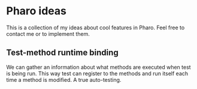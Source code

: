 Pharo ideas
===========
This is a collection of my ideas about cool features in Pharo. Feel free to contact me or to implement them.

Test-method runtime binding
---------------------------------
We can gather an information about what methods are executed when test is being run. This way test can register to the methods and run itself each time a method is modified. A true auto-testing.
